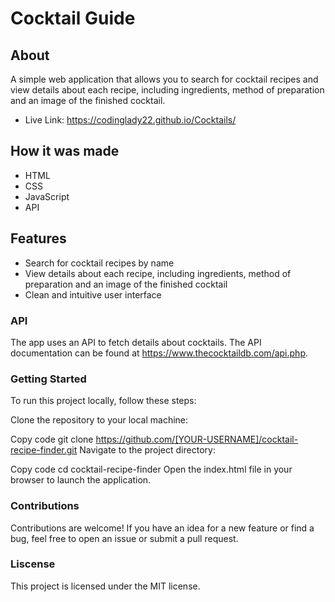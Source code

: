 # Cocktail Guide

## About
A simple web application that allows you to search for cocktail recipes and view details about each recipe, including ingredients, method of preparation and an image of the finished cocktail.

* Live Link: https://codinglady22.github.io/Cocktails/

## How it was made
* HTML
* CSS
* JavaScript
* API

## Features
* Search for cocktail recipes by name
* View details about each recipe, including ingredients, method of preparation and an image of the finished cocktail
* Clean and intuitive user interface

### API
The app uses an API to fetch details about cocktails. The API documentation can be found at https://www.thecocktaildb.com/api.php.

### Getting Started
To run this project locally, follow these steps:

Clone the repository to your local machine:

Copy code
git clone https://github.com/[YOUR-USERNAME]/cocktail-recipe-finder.git
Navigate to the project directory:

Copy code
cd cocktail-recipe-finder
Open the index.html file in your browser to launch the application.

### Contributions
Contributions are welcome! If you have an idea for a new feature or find a bug, feel free to open an issue or submit a pull request.

### Liscense
This project is licensed under the MIT license.
